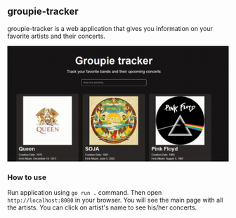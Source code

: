 ## groupie-tracker

groupie-tracker is a web application that gives you information on your favorite artists and their concerts.

![](./example.gif)

### How to use

Run application using `go run .` command.
Then open `http://localhost:8080` in your browser.
You will see the main page with all the artists.
You can click on artist's name to see his/her concerts.
